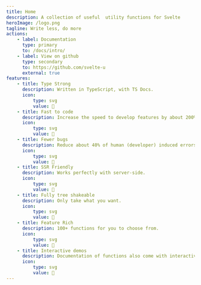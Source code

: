 ```yaml
---
title: Home
description: A collection of useful  utility functions for Svelte
heroImage: /logo.png
tagline: Write less, do more
actions:
    - label: Documentation
      type: primary
      to: /docs/intro/
    - label: View on github
      type: secondary
      to: https://github.com/svelte-u
      external: true
features:
    - title: Type Strong
      description: Written in TypeScript, with TS Docs.
      icon:
          type: svg
          value: 💪
    - title: Fast to code
      description: Increase the speed to develop features by about 200% to 300%.
      icon:
          type: svg
          value: 🚀
    - title: Fewer bugs
      description: Reduce about 40% of human (developer) induced errors.
      icon:
          type: svg
          value: 🐞
    - title: SSR Friendly
      description: Works perfectly with server-side.
      icon:
          type: svg
          value: 🕺
    - title: Fully tree shakeable
      description: Only take what you want.
      icon:
          type: svg
          value: 🌳
    - title: Feature Rich
      description: 100+ functions for you to choose from.
      icon:
          type: svg
          value: 🌈
    - title: Interactive demos
      description: Documentation of functions also come with interactive demos!.
      icon:
          type: svg
          value: 🎉
---
```

